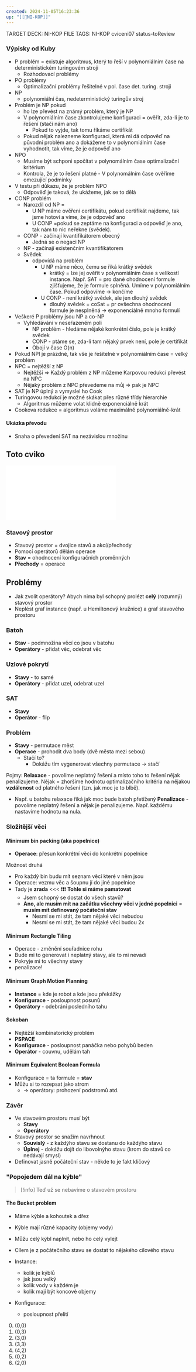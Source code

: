 ```yaml
---
created: 2024-11-05T16:23:36
up: "[[📖NI-KOP]]"
---
```


TARGET DECK: NI-KOP
FILE TAGS: NI-KOP cviceni07 status-toReview

### Výpisky od Kuby
- P problém = existuje algoritmus, který to řeší v polynomiálním čase na deterministickém turingovém stroji
    - Rozhodovací problémy
- PO problémy
    - Optimalizační problémy řešitelné v pol. čase det. turing. stroji
- NP
    - polynomiální čas, nedeterministický turingův stroj
- Problém je NP pokud
    - ho lze převést na známý problém, který je NP
    - V polynomiálním čase zkontrolujeme konfiguraci = ověřit, zda-li je to řešení (stačí nám ano)
        - Pokud to vyjde, tak tomu říkáme certifikát
    - Pokud nějak nalezneme konfiguraci, která mi dá odpověď na původní problém ano a dokážeme to v polynomiálním čase vyhodnotit, tak víme, že je odpověď ano
- NPO
    - Musíme být schponi spočítat v polynomálním čase optimalizační kritérium
    - Kontrola, že je to řešení platné - V polynomálním čase ověříme omezující podmínky
- V testu při důkazu, že je problém NPO
    - Odpověď je taková, že ukážeme, jak se to dělá
- CONP problém
    - Narozdíl od NP =
        - U NP máme ověření certifikátu, pokud certifikát najdeme, tak jsme hotoví a víme, že je odpověď ano
        - U CONP =pokud se zeptáme na konfiguraci a odpověď je ano, tak nám to nic neřekne (svědek).
    - CONP - začínají kvantifikátorem obecný
        - Jedná se o negaci NP
    - NP - začínají existenčním kvantifikátorem
    - Svědek
        - odpovídá na problém
            - U NP máme něco, čemu se říká krátký svědek
                - krátký = lze jej ověřit v polynomiálním čase s velikostí instance. Např. SAT = pro dané ohodnocení formule zjišťujeme, že je formule splněná. Umíme v polynomiálním čase. Pokud odpovíme -> končíme
            - U CONP - není krátký svědek, ale jen dlouhý svědek
                - dlouhý svědek = coSat = pr ovšechna ohodnocení formule je nesplněná -> exponenciálně mnoho formulí
- Veškeré P problémy jsou NP a co-NP
    - Vyhledávání v neseřazeném poli
        - NP problém - hledáme nějaké konkrétní číslo, pole je krátký svědek
        - CONP - ptáme se, zda-li tam nějaký prvek není, pole je certifikát
        - Obojí v čase O(n)
- Pokud NPI je prázdné, tak vše je řešitelné v polynomiálním čase = velký problém
- NPC = nejtěžší z NP
    - Nejtěžší => Každý problém z NP můžeme Karpovou redukcí převést na NPC
    - Nějaký problém z NPC převedeme na můj => pak je NPC
- SAT je NP úplný a vymyslel ho Cook
- Turingovou redukcí je možné skákat přes různé třídy hierarchie
    - Algoritmus můžeme volat klidně exponenciálně krát
- Cookova redukce = algoritmus voláme maximálně polynomiálně-krát
#### Ukázka převodu
- Snaha o převedení SAT na nezávislou množinu

## Toto cviko

![Seminar2-ConfigVar](../../Assets/Seminar2-ConfigVar.pdf)
### Stavový prostor
- Stavový prostor = dvojice stavů a akcí/přechody
- Pomocí operátorů dělám operace
- **Stav** = ohodnocení konfiguračních proměnných
- **Přechody** = operace

## Problémy
- Jak zvolit operátory? Abych nima byl schopný prolézt **celý** (rozumný) stavový prostor
- Neplést graf instance (např. u Hemiltonový kružnice) a graf stavového prostoru
### Batoh
- **Stav** - podmnožina věcí co jsou v batohu
- **Operátory** - přidat věc, odebrat věc

### Uzlové pokrytí
- **Stavy** - to samé
- **Operátory** - přidat uzel, odebrat uzel

### SAT
- **Stavy** 
- **Operátor** - flip

### Problém 
- **Stavy** - permutace měst 
- **Operace** - prohodit dva body (dvě města mezi sebou)
	- Stačí to?
		- Dokážu tím vygenerovat všechny permutace -> stačí

Pojmy:
**Relaxace** - povolíme neplatný řešení a místo toho to řešení nějak penalizujeme. Nějak = zhoršíme hodnotu optimalizačního kritéria na nějakou **vzdálenost** od platného řešení (tzn. jak moc je to blbě).
- Např. u batohu relaxace říká jak moc bude batoh přetížený 
**Penalizace** - povolíme neplatný řešení a nějak je penalizujeme. Např. každému nastavíme hodnotu na nula.
### Složitější věci

#### Minimum bin packing (aka popelnice)
- **Operace**: přesun konkrétní věci do konkrétní popelnice

Možnost druhá
- Pro každý bin budu mít seznam věcí které v něm jsou
- Operace: vezmu věc a šoupnu jí do jiné popelnice
- Tady je **zrada** <<< ❗❗❗ **Tohle si máme pamatovat**
	- Jsem schopný se dostat do všech stavů?
	- **Ano, ale musím mít na začátku všechny věci v jedné popelnici** = **musím mít definovaný počáteční stav**
		- Nesmí se mi stát, že tam nějaké věci nebudou
		- Nesmí se mi stát, že tam nějaké věci budou 2x

#### Minimum Rectangle Tiling
- Operace - změnění souřadnice rohu
- Bude mi to generovat i neplatný stavy, ale to mi nevadí
- Pokryje mi to všechny stavy
- penalizace!

#### Minimum Graph Motion Planning
- **Instance** = kde je robot a kde jsou překážky
- **Konfigurace** - posloupnost posunů
- **Operátory** - odebrání posledního tahu

#### Sokoban
- Nejtěžší kombinatorický problém
- **PSPACE**
- **Konfigurace** - posloupnost panáčka nebo pohybů beden
- **Operátor** - couvnu, udělám tah

#### Minimum Equivalent Boolean Formula
- Konfigurace = ta formule = **stav**
- Můžu si to rozepsat jako strom
	- -> operátory: prohození podstromů atd.

### Závěr
- Ve stavovém prostoru musí být
	- **Stavy**
	- **Operátory**
- Stavový prostor se snažím navrhnout
	- **Souvislý** - z každýho stavu se dostanu do každýho stavu
	- **Úplnej** - dokážu dojít do libovolnýho stavu (krom do stavů co nedávají smysl)
- Definovat jasně počáteční stav - někde to je fakt klíčový

### "Popojedem dál na kýble"

> [!info] Teď už se nebavíme o stavovém prostoru

#### The Bucket problem
- Máme kýble a kohoutek a dřez
- Kýble mají různé kapacity (objemy vody)
- Můžu celý kýbl naplnit, nebo ho celý vylejt
- Cílem je z počátečního stavu se dostat to nějakého cílového stavu

- Instance: 
	- kolik je kýblů
	- jak jsou velký
	- kolik vody v každém je
	- kolik mají být koncové objemy
- Konfigurace:
	- posloupnost přelití

0. (0,0)
1. (0,3)
2. (3,0)
3. (3,3)
4. (4,2)
5. (0,2)
6. (2,0)